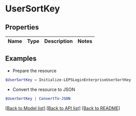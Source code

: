 # UserSortKey
## Properties

Name | Type | Description | Notes
------------ | ------------- | ------------- | -------------

## Examples

- Prepare the resource
```powershell
$UserSortKey = Initialize-LEPSLoginEnterpriseUserSortKey 
```

- Convert the resource to JSON
```powershell
$UserSortKey | ConvertTo-JSON
```

[[Back to Model list]](../README.md#documentation-for-models) [[Back to API list]](../README.md#documentation-for-api-endpoints) [[Back to README]](../README.md)

